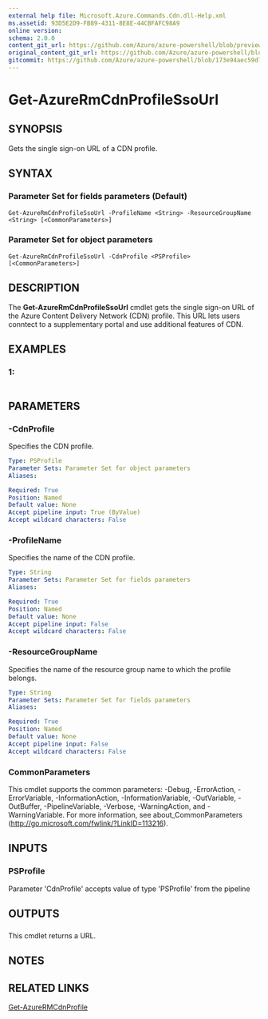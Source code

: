 ```yaml
---
external help file: Microsoft.Azure.Commands.Cdn.dll-Help.xml
ms.assetid: 93D5E2D9-FB89-4311-8E8E-44CBFAFC98A9
online version:
schema: 2.0.0
content_git_url: https://github.com/Azure/azure-powershell/blob/preview/src/ResourceManager/Cdn/Commands.Cdn/help/Get-AzureRmCdnProfileSsoUrl.md
original_content_git_url: https://github.com/Azure/azure-powershell/blob/preview/src/ResourceManager/Cdn/Commands.Cdn/help/Get-AzureRmCdnProfileSsoUrl.md
gitcommit: https://github.com/Azure/azure-powershell/blob/173e94aec59d7f539b72e43e90e5e7f8ba5f62bc
---
```


# Get-AzureRmCdnProfileSsoUrl

## SYNOPSIS
Gets the single sign-on URL of a CDN profile.

## SYNTAX

### Parameter Set for fields parameters (Default)
```
Get-AzureRmCdnProfileSsoUrl -ProfileName <String> -ResourceGroupName <String> [<CommonParameters>]
```

### Parameter Set for object parameters
```
Get-AzureRmCdnProfileSsoUrl -CdnProfile <PSProfile> [<CommonParameters>]
```

## DESCRIPTION
The **Get-AzureRmCdnProfileSsoUrl** cmdlet gets the single sign-on URL of the Azure Content Delivery Network (CDN) profile.
This URL lets users conntect to a supplementary portal and use additional features of  CDN.

## EXAMPLES

### 1:
```

```

## PARAMETERS

### -CdnProfile
Specifies the CDN profile.

```yaml
Type: PSProfile
Parameter Sets: Parameter Set for object parameters
Aliases: 

Required: True
Position: Named
Default value: None
Accept pipeline input: True (ByValue)
Accept wildcard characters: False
```

### -ProfileName
Specifies the name of the CDN profile.

```yaml
Type: String
Parameter Sets: Parameter Set for fields parameters
Aliases: 

Required: True
Position: Named
Default value: None
Accept pipeline input: False
Accept wildcard characters: False
```

### -ResourceGroupName
Specifies the name of the resource group name to which the profile belongs.

```yaml
Type: String
Parameter Sets: Parameter Set for fields parameters
Aliases: 

Required: True
Position: Named
Default value: None
Accept pipeline input: False
Accept wildcard characters: False
```

### CommonParameters
This cmdlet supports the common parameters: -Debug, -ErrorAction, -ErrorVariable, -InformationAction, -InformationVariable, -OutVariable, -OutBuffer, -PipelineVariable, -Verbose, -WarningAction, and -WarningVariable. For more information, see about_CommonParameters (http://go.microsoft.com/fwlink/?LinkID=113216).

## INPUTS

### PSProfile

Parameter 'CdnProfile' accepts value of type 'PSProfile' from the pipeline

## OUTPUTS

###  
This cmdlet returns a URL.

## NOTES

## RELATED LINKS

[Get-AzureRMCdnProfile](./Get-AzureRMCdnProfile.md)


